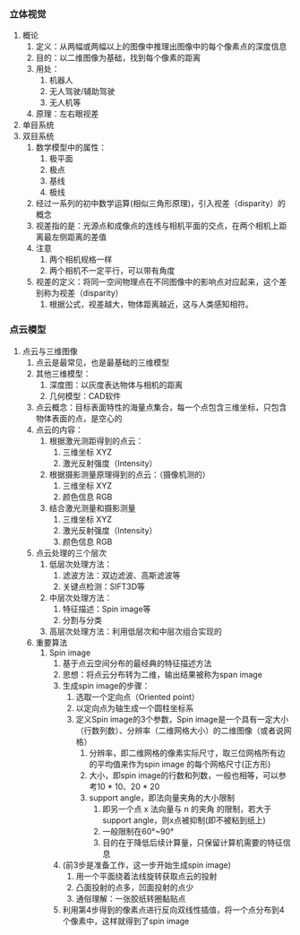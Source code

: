 ### 立体视觉
1. 概论
    1. 定义：从两幅或两幅以上的图像中推理出图像中的每个像素点的深度信息
    2. 目的：以二维图像为基础，找到每个像素的距离
    3. 用处：
        1. 机器人
        2. 无人驾驶/辅助驾驶
        3. 无人机等
    4. 原理：左右眼视差
2. 单目系统
3. 双目系统
    1. 数学模型中的属性：
        1. 极平面
        2. 极点
        3. 基线
        4. 极线
    2. 经过一系列的初中数学运算(相似三角形原理)，引入视差（disparity）的概念
    3. 视差指的是：光源点和成像点的连线与相机平面的交点，在两个相机上距离最左侧距离的差值
    3. 注意
        1. 两个相机规格一样
        2. 两个相机不一定平行，可以带有角度
    4. 视差的定义：将同一空间物理点在不同图像中的影响点对应起来，这个差别称为视差（disparity）
        1. 根据公式，视差越大，物体距离越近，这与人类感知相符。

### 点云模型
1. 点云与三维图像
    1. 点云是最常见，也是最基础的三维模型
    2. 其他三维模型：
        1. 深度图：以灰度表达物体与相机的距离
        2. 几何模型：CAD软件
    3. 点云概念：目标表面特性的海量点集合，每一个点包含三维坐标，只包含物体表面的点，是空心的
    4. 点云的内容：
        1. 根据激光测距得到的点云：
            1. 三维坐标 XYZ
            2. 激光反射强度（Intensity）
        2. 根据摄影测量原理得到的点云：（摄像机测的）
            1. 三维坐标 XYZ
            2. 颜色信息 RGB
        3. 结合激光测量和摄影测量
            1. 三维坐标 XYZ
            2. 激光反射强度（Intensity）
            3. 颜色信息 RGB
    5. 点云处理的三个层次
        1. 低层次处理方法：
            1. 滤波方法：双边滤波、高斯滤波等
            2. 关键点检测：SIFT3D等
        2. 中层次处理方法：
            1. 特征描述：Spin image等
            2. 分割与分类
        3. 高层次处理方法：利用低层次和中层次组合实现的
    6. 重要算法
        1. Spin image
            1. 基于点云空间分布的最经典的特征描述方法
            2. 思想：将点云分布转为二维，输出结果被称为span image
            3. 生成spin image的步骤：
                1. 选取一个定向点（Oriented point）
                2. 以定向点为轴生成一个圆柱坐标系
                3. 定义Spin image的3个参数，Spin image是一个具有一定大小（行数列数）、分辨率（二维网格大小）的二维图像（或者说网格）
                    1. 分辨率，即二维网格的像素实际尺寸，取三位网格所有边的平均值来作为spin image 的每个网格尺寸(正方形)
                    2. 大小，即spin image的行数和列数，一般也相等，可以参考10 * 10、20 * 20
                    3. support angle，即法向量夹角的大小限制
                        1. 即另一个点 x 法向量与 n 的夹角 的限制，若大于support angle，则x点被抑制(即不被粘到纸上)
                        2. 一般限制在60°~90°
                        3. 目的在于降低后续计算量，只保留计算机需要的特征信息
            4. (前3步是准备工作，这一步开始生成spin image)
                1. 用一个平面绕着法线旋转获取点云的投射
                2. 凸面投射的点多，凹面投射的点少
                3. 通俗理解：一张胶纸转圈黏贴点
            5. 利用第4步得到的像素点进行反向双线性插值，将一个点分布到4个像素中，这样就得到了spin image
